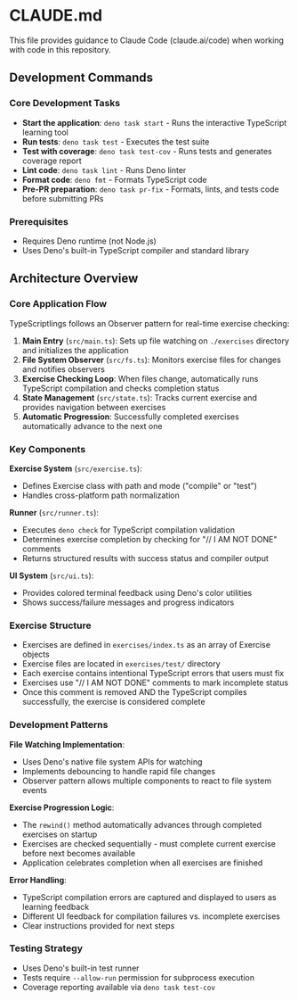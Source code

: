 # CLAUDE.md

This file provides guidance to Claude Code (claude.ai/code) when working with
code in this repository.

## Development Commands

### Core Development Tasks

- **Start the application**: `deno task start` - Runs the interactive TypeScript
  learning tool
- **Run tests**: `deno task test` - Executes the test suite
- **Test with coverage**: `deno task test-cov` - Runs tests and generates
  coverage report
- **Lint code**: `deno task lint` - Runs Deno linter
- **Format code**: `deno fmt` - Formats TypeScript code
- **Pre-PR preparation**: `deno task pr-fix` - Formats, lints, and tests code
  before submitting PRs

### Prerequisites

- Requires Deno runtime (not Node.js)
- Uses Deno's built-in TypeScript compiler and standard library

## Architecture Overview

### Core Application Flow

TypeScriptlings follows an Observer pattern for real-time exercise checking:

1. **Main Entry** (`src/main.ts`): Sets up file watching on `./exercises`
   directory and initializes the application
2. **File System Observer** (`src/fs.ts`): Monitors exercise files for changes
   and notifies observers
3. **Exercise Checking Loop**: When files change, automatically runs TypeScript
   compilation and checks completion status
4. **State Management** (`src/state.ts`): Tracks current exercise and provides
   navigation between exercises
5. **Automatic Progression**: Successfully completed exercises automatically
   advance to the next one

### Key Components

**Exercise System** (`src/exercise.ts`):

- Defines Exercise class with path and mode ("compile" or "test")
- Handles cross-platform path normalization

**Runner** (`src/runner.ts`):

- Executes `deno check` for TypeScript compilation validation
- Determines exercise completion by checking for "// I AM NOT DONE" comments
- Returns structured results with success status and compiler output

**UI System** (`src/ui.ts`):

- Provides colored terminal feedback using Deno's color utilities
- Shows success/failure messages and progress indicators

### Exercise Structure

- Exercises are defined in `exercises/index.ts` as an array of Exercise objects
- Exercise files are located in `exercises/test/` directory
- Each exercise contains intentional TypeScript errors that users must fix
- Exercises use "// I AM NOT DONE" comments to mark incomplete status
- Once this comment is removed AND the TypeScript compiles successfully, the
  exercise is considered complete

### Development Patterns

**File Watching Implementation**:

- Uses Deno's native file system APIs for watching
- Implements debouncing to handle rapid file changes
- Observer pattern allows multiple components to react to file system events

**Exercise Progression Logic**:

- The `rewind()` method automatically advances through completed exercises on
  startup
- Exercises are checked sequentially - must complete current exercise before
  next becomes available
- Application celebrates completion when all exercises are finished

**Error Handling**:

- TypeScript compilation errors are captured and displayed to users as learning
  feedback
- Different UI feedback for compilation failures vs. incomplete exercises
- Clear instructions provided for next steps

### Testing Strategy

- Uses Deno's built-in test runner
- Tests require `--allow-run` permission for subprocess execution
- Coverage reporting available via `deno task test-cov`
